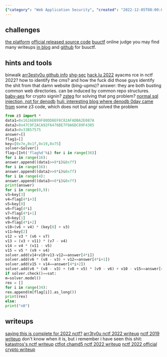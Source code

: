 ```yaml
---
{"category": "Web Application Security", "created": "2022-12-05T08:00:02+00:00", "date": "2022-12-05 08:00:02", "description": "Join the NCTF 2022 competition and get ready to put your skills to the test! The summary outlines essential resources such as binwalk, GitHub repositories, and SQL injection techniques to help you conquer the challenges. Get started today and showcase your talents on the global stage!", "modified": "2022-12-08T17:14:02+08:00", "tags": ["NCTF", "2022 competition", "guide", "binwalk", "GitHub repositories", "SQL injection", "challenges"], "title": "nctf writeups"}
---
```

## challenges
[the platform](https://nctf.h4ck.fun)
[official released source code](https://github.com/X1cT34m/NCTF2022)
[buuctf](https://buuoj.cn/) online judge
you may find many writeups [in blog](https://oopsdc.com/post/buuctf/) and [github](https://github.com/Yeuoly/buuctf_pwn) for buuctf.
## hints and tools
binwalk
[arr3esty0u github info](https://github.com/Arr3stY0u)
[shg-sec](https://shg-sec.com/#)
[hack.lu 2022](https://ctftime.org/event/1727)
ayacms rce in nctf 2022? how to identify the cms? and how the fuck did those guys identify the shit from that damn website (bing-upms)?
answer: they are both busting common web directories. can be induced by common repo structures.
[baby-aes](https://github.com/zieglerk/baby-AES) for crypto signin?
[zsteg](https://www.doyler.net/security-not-included/zsteg-easy-ctf-flags) for solving that png problem?
[normal sql injection, not for denodb](https://www.doyler.net/security-not-included/sqlite-injection)
[huli: interesting blog where denodb 0day came from](https://blog.huli.tw)
some z3 code, which does not but angr solved the problem
```python
from z3 import *
data1=0x162AEB99F80DD8EF8C82AFADBA2E087A
data2=0x47C9F2ACA92F6476BE7F0A6DC89F4305
data3=0x33B57575
answer=[]
flag1=[]
key=[0x7e,0x1f,0x19,0x75]
solver=Solver()
flag=[Int('flag%d'%i) for i in range(36)]
for i in range(16):
answer.append((data1>>8*i)&0xff)
for i in range(16):
answer.append((data2>>8*i)&0xff)
for i in range(4):
answer.append((data3>>8*i)&0xff)
print(answer)
for i in range(0,9):
v3=key[3]
v4=flag[4*i+3]
v5=key[0]
v6=flag[4*i]
v7=flag[4*i+1]
v8=key[1]
v9=flag[4*i+2]
v10=(v6 + v4) * (key[0] + v3)
v11=key[2]
v12 = v3 * (v6 + v7)
v13 = (v3 + v11) * (v7 - v4)
v14 = v4 * (v11 - v5)
v15 = v5 * (v9 + v4)
solver.add(v14+v10+v13-v12==answer[4*i])
solver.add(v6 * (v8 - v3) + v12==answer[4*i+1])
solver.add(v15 + v14==answer[4*i+2])
solver.add(v6 * (v8 - v3) + (v8 + v5) * (v9 - v6) + v10 - v15==answer[4*i+3])
if solver.check()==sat:
m=solver.model()
rex = []
for i in range(34):
rex.append(m[flag[i]].as_long())
print(rex)
else:
print("n0")
```
## writeups
[saying this is complete for 2022 nctf?](https://pupil857.github.io/)
[arr3ty0u nctf 2022 writeup](http://mp.weixin.qq.com/s?__biz=Mzg4MjcxMTAwMQ==&mid=2247485772&idx=1&sn=0f5b969f111d79027c59e6e2145698ef&chksm=cf53c9faf82440ec839aa7fc6b35bbc03251c824c5c5407ed9eb51181471d7514d651e3cfe97&mpshare=1&scene=23&srcid=12055uACFGja8KBjcPtP8ErG&sharer_sharetime=1670169963855&sharer_shareid=6eea79ff6da57fc6752ab0bc570bf392#rd)
[nctf 2019 writeup](https://www.codetd.com/en/article/9046407)
don't know when it is, but i remember i have seen this shit: [katastros's nctf writeup](https://blog.katastros.com/a?ID=00650-571829f2-3af9-4b1c-a3b7-3ebebca04377)
[ctfiot chamd5 nctf 2022 writeup](https://www.ctfiot.com/83703.html)
[nctf 2022 official crypto writeup](http://blog.tolinchan.xyz/2022/12/05/nctf-2022-official-writeup-crypto/)
